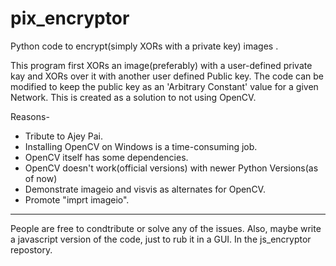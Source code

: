# pix_encryptor
Python code to encrypt(simply XORs with a private key) images .

This program first XORs an image(preferably) with a user-defined private kay and XORs over it with another user defined Public key.
The code can be modified to keep the public key as an 'Arbitrary Constant' value for a given Network.
This is created as a solution to not using OpenCV.

Reasons-
- Tribute to Ajey Pai.
- Installing OpenCV on Windows is a time-consuming job.
- OpenCV itself has some dependencies.
- OpenCV doesn't work(official versions) with newer Python Versions(as of now)
- Demonstrate imageio and visvis as alternates for OpenCV.
- Promote "imprt imageio".
---
People are free to condtribute or solve any of the issues.
Also, maybe write a javascript version of the code, just to rub it in a GUI.
In the js_encryptor repostory.

